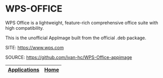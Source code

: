 # WPS-OFFICE
 
 WPS Office is a lightweight, feature-rich comprehensive office suite with high 
 compatibility.
 
 This is the unofficial AppImage built from the official .deb package.

 SITE: https://www.wps.com

 SOURCE: https://github.com/ivan-hc/WPS-Office-appimage

 | [Applications](https://portable-linux-apps.github.io/apps.html) | [Home](https://portable-linux-apps.github.io)
 | --- | --- |
